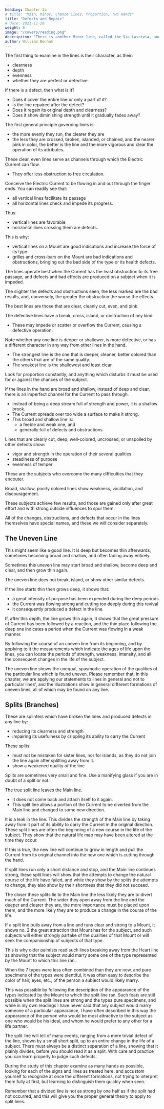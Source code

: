 ```yaml
---
heading: Chapter 3a
# title: "Main, Minor, Chance Lines, Proportion, Two Hands"
title: "Defects and Repair"
# date: 2021-11-20
weight: 8
image: "/covers/reading.png"
description: "There is another Minor line, called the Via Lascivia, and supposed to be a sister line to the Mercury line. But I consider it as a chance line, and so it does not have  fixed place among the Minor lines"
author: William Benham
---
```




The first thing to examine in the lines is their character, as their:
- clearness
- depth
- evenness
- whether they are perfect or defective. 
 
If there is a defect, then what is it?
- Does it cover the entire line or only a part of it?
- Is the line repaired after the defect?
- Does it regain its original depth and clearness?
- Does it show diminishing strength until it gradually fades away? 

The first general principle governing lines is:
- the more evenly they run, the clearer they are
- the less they are crossed, broken, islanded, or chained, and the nearer pink in color, the better is the line and the more vigorous and clear the operation of its attributes.

These clear, even lines serve as channels through which the Electric Current can flow. 
- They offer less obstruction to free circulation. 

Conceive the Electric Current to be flowing in and out through the finger ends. You can readily see that:
- all vertical lines facilitate its passage
- all horizontal lines check and impede its progress. 

Thus:
- vertical lines are favorable
- horizontal lines crossing them are defects.

This is why:
- vertical lines on a Mount are good indications and increase the force of its type
- grilles and cross-bars on the Mount are bad indications and obstructions, bringing out the bad side of the type or its health defects. 

The lines operate best when the Current has the least obstruction to its free passage, and defects and bad effects are produced on a subject when it is impeded. 

The slighter the defects and obstructions seen, the less marked are the bad results, and, conversely, the greater the obstruction the worse the effects. 

The best lines are those that are clear, cleanly cut, even, and pink. 

The defective lines have a break, cross, island, or obstruction of any kind. 
- These may impede or scatter or overflow the Current, causing a defective operation.

Note whether any one line is deeper or shallower, is more defective, or has a different character in any way from other lines in the hand. 

- The strongest line is the one that is deeper, cleaner, better colored than the others that are of the same quality. 
- The weakest line is the shallowest and least clear. 

<!-- If lines in general are of the same size and character, but some one line is much deeper, clearer, better colored than the others, the thing which this deep line indicates will be the strongest thing told by the lines in that subject's hands.  -->

<!-- If all the lines are deep, well colored, and clearly cut, and some one line is found much less clearly cut and deep than the rest, then the quality which that line indicates is the weakest point.  -->

Look for proportion constantly, and anything which disturbs it must be used for or against the chances of the subject. 

If the lines in the hand are broad and shallow, instead of deep and clear, there is an imperfect channel for the Current to pass through.
- Instead of being a deep stream full of strength and power, it is a shallow brook. 
- The Current spreads over too wide a surface to make it strong. 
- This broad and shallow line is:
  - a feeble and weak one, and
  - generally full of defects and obstructions. 

Lines that are clearly cut, deep, well-colored, uncrossed, or unspoiled by other defects show:
- vigor and strength in the operation of their several qualities
- steadiness of purpose
- evenness of temper

These are the subjects who overcome the many difficulties that they encouter. 

Broad, shallow, poorly colored lines show weakness, vacillation, and discouragement. 

These subjects achieve few results, and those are gained only after great effort and with strong outside influences to spur them. 

All of the changes, obstructions, and defects that occur in the lines themselves have special names, and these we will consider separately. 



## The Uneven Line

This might seem like a good line. It is deep but becomes thin afterwards, sometimes becoming broad and shallow, and often fading away entirely. 

Sometimes this uneven line may start broad and shallow, become deep and clear, and then grow thin again. 

The uneven line <!-- is one which does not run the same in depth and clearness during its entire length, and yet --> does not break, island, or show other similar defects. 

<!-- It is its unevenness of character that distinguishes it. This line must be read from its beginning, and  -->

If the line starts thin then grows deep, it shows <!-- the Current flowing in a thin stream during the length covered by this thinness of the line.  If it  it shows --> that:
- a great intensity of purpose has been expended during the deep periods
- the Current was flowing strong and cutting too deeply during this revival
- it consequently produced a defect in the line. 

If, after this depth, the line grows thin again, it shows that the great pressure of Current has been followed by a reaction, and the thin place following the deep one indicates a period when the Current was flowing in a weak manner. 

By following the course of an uneven line from its beginning, and by applying to it the measurements which indicate the ages of life upon the lines, you can locate the periods of strength, weakness, intensity, and all the consequent changes in the life of the subject. 

The uneven line shows the unequal, spasmodic operation of the qualities of the particular line which is found uneven. Please remember that, in this chapter, we are applying our statements to lines in general and not to particular lines', and the illustrations show in general different formations of uneven lines, all of which may be found on any line. 

<!-- Character Of The Lines Defects And Repair Individu 158 No. 1  -->

## Splits (Branches)

These are splinters which have broken the lines and produced defects in any line by:
- reducing its clearness and strength
- impairing its usefulness by crippling its ability to carry the Current 

These splits:
- must not be mistaken for sister lines, nor for islands, as they do not join the line again after splitting away from it. 
- show a weakened quality of the line <!-- during the period of life covered by its continuance on the line. --> 

Splits are sometimes very small and fine. Use a manifying glass if you are in doubt of a split or not. 

The true split line leaves the Main line. 
- It does not come back and attach itself to it again. 
- This split line allows a portion of the Current to be diverted from the Main line and changed to some new direction. 

It is a leak in the line. This divides the strength of the Main line by taking away from it part of its ability to carry the Current in the original direction. These split lines are often the beginning of a new course in the life of the subject. They show that the natural life map may have been altered at the time they occur. <!-- Character Of The Lines - Defects, Repair, Strengthening Lines. Part 2 --> 

If this is true, the new line will continue to grow in length and pull the Current from its original channel into the new one which is cutting through the hand. 

If split lines run only a short distance and stop, and the Main line continues strong, these split lines will show that the attempts to change the natural course of the life have failed, and while they show by the splits the attempts to change, they also show by their shortness that they did not succeed. 

The closer these splits lie to the Main line the less likely they are to divert much of the Current. The wider they open away from the line and the deeper and clearer they are, the more importance must be placed upon them, and the more likely they are to produce a change in the course of the life. 

If a split line pulls away from a line and runs clear and strong to a Mount, it shows no. 2 the great attraction that Mount has for the subject, and such subjects will either strongly partake of the qualities of that Mount or will seek the companionship of subjects of that type. 

This is why older palmists read such lines breaking away from the Heart line as showing that the subject would marry some one of the type represented by the Mount to which this line ran.

When the 7 types were less often combined than they are now, and pure specimens of the types were plentiful, it was often easy to describe the color of hair, eyes, etc., of the person a subject would likely marry. 

This was possible by following the description of the appearance of the types indicated by the Mount to which the split line ran. Such feats are still possible when the split lines are strong and the types pure specimens, and while in my own readings I have never said that any subject would marry someone of a particular appearance, I have often described in this way the appearance of the person who would be most attractive to the subject as one who would be his ideal, and whom he would prefer to any other for a life partner. 

The split line will tell of many events, ranging from a mere trivial defect of the line, shown by a small short split, up to an entire change in the life of a subject. There must always be a distinct separation of a line, showing that it plainly divides, before you should read it as a split. With care and practice you can learn properly to judge such defects. 

During the study of this chapter examine as many hands as possible, looking for each of the signs and lines as treated here, and accustom yourself to recognize at once the different formations, not trying to interpret them fully at first, but learning to distinguish them quickly when seen. 

Remember that a divided line is not as strong by one half as if the split had not occurred, and this will give you the proper general theory to apply to split lines.



